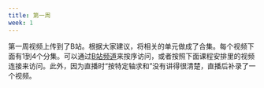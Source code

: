 ```yaml
---
title: 第一周
week: 1
---
```


第一周视频上传到了B站。根据大家建议，将相关的单元做成了合集。每个视频下面有1到4个分集。可以通过[B站频道](https://space.bilibili.com/1567748478/channel/index)来按序访问，或者按照下面课程安排里的视频连接来访问。此外，因为直播时“按特定轴求和”没有讲得很清楚，直播后补录了一个视频。